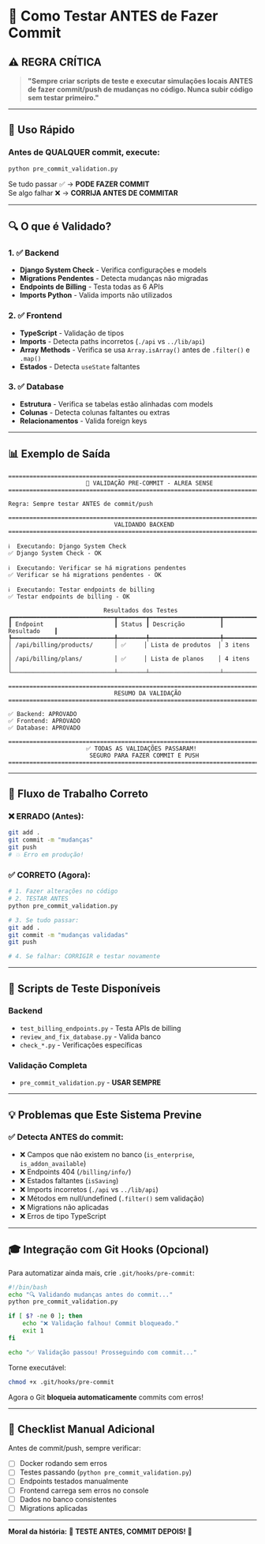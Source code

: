 # 🧪 Como Testar ANTES de Fazer Commit

## ⚠️ REGRA CRÍTICA

> **"Sempre criar scripts de teste e executar simulações locais ANTES de fazer commit/push de mudanças no código. Nunca subir código sem testar primeiro."**

---

## 🚀 Uso Rápido

### Antes de QUALQUER commit, execute:

```bash
python pre_commit_validation.py
```

Se tudo passar ✅ → **PODE FAZER COMMIT**  
Se algo falhar ❌ → **CORRIJA ANTES DE COMMITAR**

---

## 🔍 O que é Validado?

### 1. ✅ Backend
- **Django System Check** - Verifica configurações e models
- **Migrations Pendentes** - Detecta mudanças não migradas
- **Endpoints de Billing** - Testa todas as 6 APIs
- **Imports Python** - Valida imports não utilizados

### 2. ✅ Frontend  
- **TypeScript** - Validação de tipos
- **Imports** - Detecta paths incorretos (`./api` vs `../lib/api`)
- **Array Methods** - Verifica se usa `Array.isArray()` antes de `.filter()` e `.map()`
- **Estados** - Detecta `useState` faltantes

### 3. ✅ Database
- **Estrutura** - Verifica se tabelas estão alinhadas com models
- **Colunas** - Detecta colunas faltantes ou extras
- **Relacionamentos** - Valida foreign keys

---

## 📊 Exemplo de Saída

```
================================================================================
                      🚀 VALIDAÇÃO PRE-COMMIT - ALREA SENSE                      
================================================================================

Regra: Sempre testar ANTES de commit/push

================================================================================
                              VALIDANDO BACKEND                                 
================================================================================

ℹ️  Executando: Django System Check
✅ Django System Check - OK

ℹ️  Executando: Verificar se há migrations pendentes
✅ Verificar se há migrations pendentes - OK

ℹ️  Executando: Testar endpoints de billing
✅ Testar endpoints de billing - OK

                           Resultados dos Testes                           
┏━━━━━━━━━━━━━━━━━━━━━━━━━━━━━┳━━━━━━━━┳━━━━━━━━━━━━━━━━━━━━┳━━━━━━━━━━━━━━┓
┃ Endpoint                    ┃ Status ┃ Descrição          ┃ Resultado    ┃
┡━━━━━━━━━━━━━━━━━━━━━━━━━━━━━╇━━━━━━━━╇━━━━━━━━━━━━━━━━━━━━╇━━━━━━━━━━━━━━┩
│ /api/billing/products/      │ ✅     │ Lista de produtos  │ 3 itens      │
│ /api/billing/plans/         │ ✅     │ Lista de planos    │ 4 itens      │
└─────────────────────────────┴────────┴────────────────────┴──────────────┘

================================================================================
                              RESUMO DA VALIDAÇÃO                               
================================================================================

✅ Backend: APROVADO
✅ Frontend: APROVADO  
✅ Database: APROVADO

================================================================================
                      ✅ TODAS AS VALIDAÇÕES PASSARAM!                         
                       SEGURO PARA FAZER COMMIT E PUSH                          
================================================================================
```

---

## 🎯 Fluxo de Trabalho Correto

### ❌ ERRADO (Antes):
```bash
git add .
git commit -m "mudanças"
git push
# 💥 Erro em produção!
```

### ✅ CORRETO (Agora):
```bash
# 1. Fazer alterações no código
# 2. TESTAR ANTES
python pre_commit_validation.py

# 3. Se tudo passar:
git add .
git commit -m "mudanças validadas"
git push

# 4. Se falhar: CORRIGIR e testar novamente
```

---

## 🔧 Scripts de Teste Disponíveis

### Backend
- `test_billing_endpoints.py` - Testa APIs de billing
- `review_and_fix_database.py` - Valida banco
- `check_*.py` - Verificações específicas

### Validação Completa
- `pre_commit_validation.py` - **USAR SEMPRE**

---

## 💡 Problemas que Este Sistema Previne

### ✅ Detecta ANTES do commit:
- ❌ Campos que não existem no banco (`is_enterprise`, `is_addon_available`)
- ❌ Endpoints 404 (`/billing/info/`)
- ❌ Estados faltantes (`isSaving`)
- ❌ Imports incorretos (`./api` vs `../lib/api`)
- ❌ Métodos em null/undefined (`.filter()` sem validação)
- ❌ Migrations não aplicadas
- ❌ Erros de tipo TypeScript

---

## 🎓 Integração com Git Hooks (Opcional)

Para automatizar ainda mais, crie `.git/hooks/pre-commit`:

```bash
#!/bin/bash
echo "🔍 Validando mudanças antes do commit..."
python pre_commit_validation.py

if [ $? -ne 0 ]; then
    echo "❌ Validação falhou! Commit bloqueado."
    exit 1
fi

echo "✅ Validação passou! Prosseguindo com commit..."
```

Torne executável:
```bash
chmod +x .git/hooks/pre-commit
```

Agora o Git **bloqueia automaticamente** commits com erros!

---

## 📝 Checklist Manual Adicional

Antes de commit/push, sempre verificar:

- [ ] Docker rodando sem erros
- [ ] Testes passando (`python pre_commit_validation.py`)
- [ ] Endpoints testados manualmente
- [ ] Frontend carrega sem erros no console
- [ ] Dados no banco consistentes
- [ ] Migrations aplicadas

---

**Moral da história:** 
🧪 **TESTE ANTES, COMMIT DEPOIS!** 🚀

